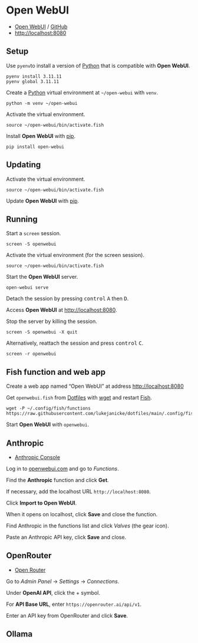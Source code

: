 # Open WebUI

- [Open WebUI](https://openwebui.com) / [GitHub](https://github.com/open-webui/open-webui)
- [http://localhost:8080](http://localhost:8080)

## Setup

Use `pyenv`to install a version of [Python](Python.md) that is compatible with **Open WebUI**.

```shell
pyenv install 3.11.11
pyenv global 3.11.11
```

Create a [Python](Python.md) virtual environment at `~/open-webui` with `venv`.

```shell
python -m venv ~/open-webui
```

Activate the virtual environment.

```shell
source ~/open-webui/bin/activate.fish
```

Install **Open WebUI** with [pip](Python.md).

```shell
pip install open-webui
```

## Updating

Activate the virtual environment.

```shell
source ~/open-webui/bin/activate.fish
```

Update **Open WebUI** with [pip](Python.md).


## Running

Start a `screen` session.

```shell
screen -S openwebui
```

Activate the virtual environment (for the screen session).

```shell
source ~/open-webui/bin/activate.fish
```

Start the **Open WebUI** server.

```shell
open-webui serve
```

Detach the session by pressing <kbd>control</kbd> <kbd>A</kbd> then <kbd>D</kbd>.

Access **Open WebUI** at [http://localhost:8080](http://localhost:8080).

Stop the server by killing the session.

```shell
screen -S openwebui -X quit
```

Alternatively, reattach the session and press <kbd>control</kbd> <kbd>C</kbd>.

```shell
screen -r openwebui
```

## Fish function and web app

Create a web app named “Open WebUI” at address [http://localhost:8080](http://localhost:8080)

Get `openwebui.fish` from [Dotfiles](Dotfiles.md) with [wget](wget.md) and restart [Fish](Fish.md).

```shell
wget -P ~/.config/fish/functions https://raw.githubusercontent.com/lukejanicke/dotfiles/main/.config/fish/functions/openwebui.fish
```

Start **Open WebUI** with `openwebui`.

## Anthropic

- [Anthropic Console](https://console.anthropic.com/dashboard)

Log in to [openwebui.com](https://openwebui.com) and go to *Functions*.

Find the **Anthropic** function and click **Get**.

If necessary, add the localhost URL `http://localhost:8080`.

Click **Import to Open WebUI**.

When it opens on localhost, click **Save** and close the function.

Find Anthropic in the functions list and click *Valves* (the gear icon).

Paste an Anthropic API key, click **Save** and close.

## OpenRouter

-  [Open Router]()

Go to *Admin Panel* → *Settings* → *Connections*.

Under **OpenAI API**, click the + symbol.

For **API Base URL**, enter `https://openrouter.ai/api/v1`.

Enter an API key from OpenRouter and click **Save**.

## Ollama